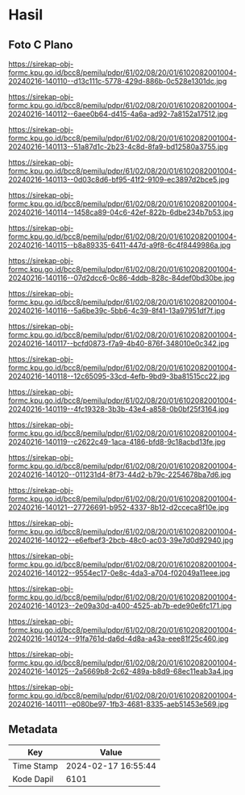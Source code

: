 # Hasil

## Foto C Plano

https://sirekap-obj-formc.kpu.go.id/bcc8/pemilu/pdpr/61/02/08/20/01/6102082001004-20240216-140110--d13c111c-5778-429d-886b-0c528e1301dc.jpg

https://sirekap-obj-formc.kpu.go.id/bcc8/pemilu/pdpr/61/02/08/20/01/6102082001004-20240216-140112--6aee0b64-d415-4a6a-ad92-7a8152a17512.jpg

https://sirekap-obj-formc.kpu.go.id/bcc8/pemilu/pdpr/61/02/08/20/01/6102082001004-20240216-140113--51a87d1c-2b23-4c8d-8fa9-bd12580a3755.jpg

https://sirekap-obj-formc.kpu.go.id/bcc8/pemilu/pdpr/61/02/08/20/01/6102082001004-20240216-140113--0d03c8d6-bf95-41f2-9109-ec3897d2bce5.jpg

https://sirekap-obj-formc.kpu.go.id/bcc8/pemilu/pdpr/61/02/08/20/01/6102082001004-20240216-140114--1458ca89-04c6-42ef-822b-6dbe234b7b53.jpg

https://sirekap-obj-formc.kpu.go.id/bcc8/pemilu/pdpr/61/02/08/20/01/6102082001004-20240216-140115--b8a89335-6411-447d-a9f8-6c4f8449986a.jpg

https://sirekap-obj-formc.kpu.go.id/bcc8/pemilu/pdpr/61/02/08/20/01/6102082001004-20240216-140116--07d2dcc6-0c86-4ddb-828c-84def0bd30be.jpg

https://sirekap-obj-formc.kpu.go.id/bcc8/pemilu/pdpr/61/02/08/20/01/6102082001004-20240216-140116--5a6be39c-5bb6-4c39-8f41-13a97951df7f.jpg

https://sirekap-obj-formc.kpu.go.id/bcc8/pemilu/pdpr/61/02/08/20/01/6102082001004-20240216-140117--bcfd0873-f7a9-4b40-876f-348010e0c342.jpg

https://sirekap-obj-formc.kpu.go.id/bcc8/pemilu/pdpr/61/02/08/20/01/6102082001004-20240216-140118--12c65095-33cd-4efb-9bd9-3ba81515cc22.jpg

https://sirekap-obj-formc.kpu.go.id/bcc8/pemilu/pdpr/61/02/08/20/01/6102082001004-20240216-140119--4fc19328-3b3b-43e4-a858-0b0bf25f3164.jpg

https://sirekap-obj-formc.kpu.go.id/bcc8/pemilu/pdpr/61/02/08/20/01/6102082001004-20240216-140119--c2622c49-1aca-4186-bfd8-9c18acbd13fe.jpg

https://sirekap-obj-formc.kpu.go.id/bcc8/pemilu/pdpr/61/02/08/20/01/6102082001004-20240216-140120--011231d4-8f73-44d2-b79c-2254678ba7d6.jpg

https://sirekap-obj-formc.kpu.go.id/bcc8/pemilu/pdpr/61/02/08/20/01/6102082001004-20240216-140121--27726691-b952-4337-8b12-d2cceca8f10e.jpg

https://sirekap-obj-formc.kpu.go.id/bcc8/pemilu/pdpr/61/02/08/20/01/6102082001004-20240216-140122--e6efbef3-2bcb-48c0-ac03-39e7d0d92940.jpg

https://sirekap-obj-formc.kpu.go.id/bcc8/pemilu/pdpr/61/02/08/20/01/6102082001004-20240216-140122--9554ec17-0e8c-4da3-a704-f02049a11eee.jpg

https://sirekap-obj-formc.kpu.go.id/bcc8/pemilu/pdpr/61/02/08/20/01/6102082001004-20240216-140123--2e09a30d-a400-4525-ab7b-ede90e6fc171.jpg

https://sirekap-obj-formc.kpu.go.id/bcc8/pemilu/pdpr/61/02/08/20/01/6102082001004-20240216-140124--91fa761d-da6d-4d8a-a43a-eee81f25c460.jpg

https://sirekap-obj-formc.kpu.go.id/bcc8/pemilu/pdpr/61/02/08/20/01/6102082001004-20240216-140125--2a5669b8-2c62-489a-b8d9-68ec11eab3a4.jpg

https://sirekap-obj-formc.kpu.go.id/bcc8/pemilu/pdpr/61/02/08/20/01/6102082001004-20240216-140111--e080be97-1fb3-4681-8335-aeb51453e569.jpg


## Metadata

| Key        | Value               |
| ---------- | ------------------- |
| Time Stamp | 2024-02-17 16:55:44 |
| Kode Dapil | 6101                |



